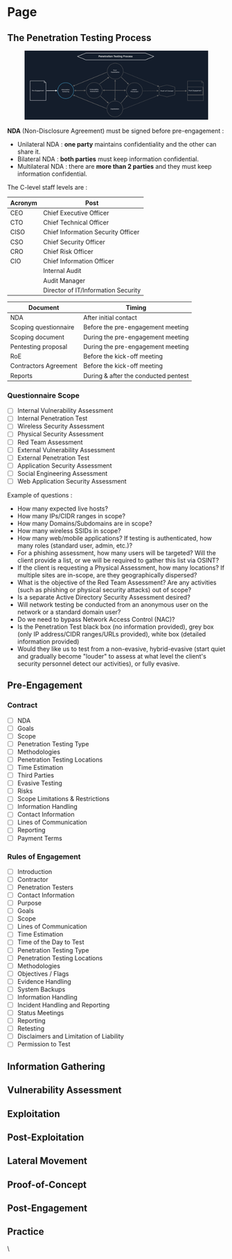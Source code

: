 # Page

## The Penetration Testing Process

<figure><img src="../../.gitbook/assets/0-PT-Process-PRE.png" alt=""><figcaption></figcaption></figure>

**NDA** (Non-Disclosure Agreement) must be signed before pre-engagement :&#x20;

* Unilateral NDA : **one party** maintains confidentiality and the other can share it.
* Bilateral NDA : **both parties** must keep information confidential.
* Multilateral NDA : there are **more than 2 parties** and they must keep information confidential.

The C-level staff levels are :

| Acronym | Post                                |
| ------- | ----------------------------------- |
| CEO     | Chief Executive Officer             |
| CTO     | Chief Technical Officer             |
| CISO    | Chief Information Security Officer  |
| CSO     | Chief Security Officer              |
| CRO     | Chief Risk Officer                  |
| CIO     | Chief Information Officer           |
|         | Internal Audit                      |
|         | Audit Manager                       |
|         | Director of IT/Information Security |

| Document              | Timing                               |
| --------------------- | ------------------------------------ |
| NDA                   | After initial contact                |
| Scoping questionnaire | Before the pre-engagement meeting    |
| Scoping document      | During the pre-engagement meeting    |
| Pentesting proposal   | During the pre-engagement meeting    |
| RoE                   | Before the kick-off meeting          |
| Contractors Agreement | Before the kick-off meeting          |
| Reports               | During & after the conducted pentest |

### Questionnaire Scope

* [ ] Internal Vulnerability Assessment
* [ ] Internal Penetration Test
* [ ] Wireless Security Assessment
* [ ] Physical Security Assessment
* [ ] Red Team Assessment
* [ ] External Vulnerability Assessment
* [ ] External Penetration Test
* [ ] Application Security Assessment
* [ ] Social Engineering Assessment
* [ ] Web Application Security Assessment

Example of questions :&#x20;

* How many expected live hosts?
* How many IPs/CIDR ranges in scope?
* How many Domains/Subdomains are in scope?
* How many wireless SSIDs in scope?
* How many web/mobile applications? If testing is authenticated, how many roles (standard user, admin, etc.)?
* For a phishing assessment, how many users will be targeted? Will the client provide a list, or we will be required to gather this list via OSINT?
* If the client is requesting a Physical Assessment, how many locations? If multiple sites are in-scope, are they geographically dispersed?
* What is the objective of the Red Team Assessment? Are any activities (such as phishing or physical security attacks) out of scope?
* Is a separate Active Directory Security Assessment desired?
* Will network testing be conducted from an anonymous user on the network or a standard domain user?
* Do we need to bypass Network Access Control (NAC)?
* Is the Penetration Test black box (no information provided), grey box (only IP address/CIDR ranges/URLs provided), white box (detailed information provided)
* Would they like us to test from a non-evasive, hybrid-evasive (start quiet and gradually become "louder" to assess at what level the client's security personnel detect our activities), or fully evasive.

## Pre-Engagement

### Contract

* [ ] NDA
* [ ] Goals
* [ ] Scope
* [ ] Penetration Testing Type
* [ ] Methodologies
* [ ] Penetration Testing Locations
* [ ] Time Estimation
* [ ] Third Parties
* [ ] Evasive Testing
* [ ] Risks
* [ ] Scope Limitations & Restrictions
* [ ] Information Handling
* [ ] Contact Information
* [ ] Lines of Communication
* [ ] Reporting
* [ ] Payment Terms

### Rules of Engagement

* [ ] Introduction
* [ ] Contractor
* [ ] Penetration Testers
* [ ] Contact Information
* [ ] Purpose
* [ ] Goals
* [ ] Scope
* [ ] Lines of Communication
* [ ] Time Estimation
* [ ] Time of the Day to Test
* [ ] Penetration Testing Type
* [ ] Penetration Testing Locations
* [ ] Methodologies
* [ ] Objectives / Flags
* [ ] Evidence Handling
* [ ] System Backups
* [ ] Information Handling
* [ ] Incident Handling and Reporting
* [ ] Status Meetings
* [ ] Reporting
* [ ] Retesting
* [ ] Disclaimers and Limitation of Liability
* [ ] Permission to Test

## Information Gathering

## Vulnerability Assessment

## Exploitation

## Post-Exploitation

## Lateral Movement

## Proof-of-Concept

## Post-Engagement

## Practice

\
